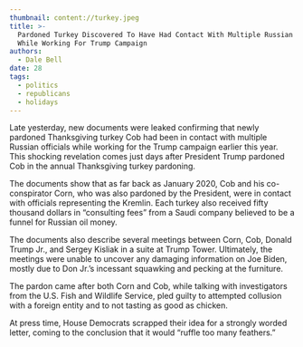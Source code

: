```yaml
---
thumbnail: content://turkey.jpeg
title: >-
  Pardoned Turkey Discovered To Have Had Contact With Multiple Russian Officials
  While Working For Trump Campaign
authors:
  - Dale Bell
date: 28
tags:
  - politics
  - republicans
  - holidays
---
```


Late yesterday, new documents were leaked confirming that newly pardoned Thanksgiving turkey Cob had been in contact with multiple Russian officials while working for the Trump campaign earlier this year. This shocking revelation comes just days after President Trump pardoned Cob in the annual Thanksgiving turkey pardoning.

The documents show that as far back as January 2020, Cob and his co-conspirator Corn, who was also pardoned by the President, were in contact with officials representing the Kremlin. Each turkey also received fifty thousand dollars in “consulting fees” from a Saudi company believed to be a funnel for Russian oil money. 

The documents also describe several meetings between Corn, Cob, Donald Trump Jr., and Sergey Kisliak in a suite at Trump Tower. Ultimately, the meetings were unable to uncover any damaging information on Joe Biden, mostly due to Don Jr.’s incessant squawking and pecking at the furniture. 

The pardon came after both Corn and Cob, while talking with investigators from the U.S. Fish and Wildlife Service, pled guilty to attempted collusion with a foreign entity and to not tasting as good as chicken.

At press time, House Democrats scrapped their idea for a strongly worded letter, coming to the conclusion that it would “ruffle too many feathers.”
